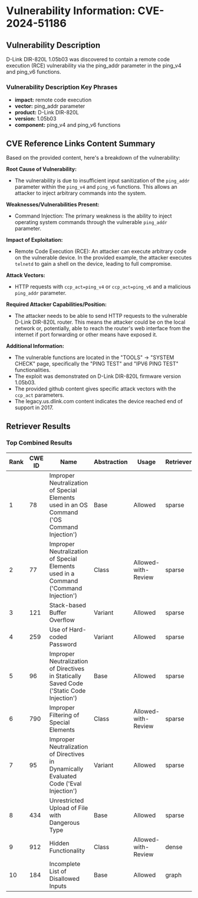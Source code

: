 # Vulnerability Information: CVE-2024-51186

## Vulnerability Description
D-Link DIR-820L 1.05b03 was discovered to contain a remote code execution (RCE) vulnerability via the ping_addr parameter in the ping_v4 and ping_v6 functions.

### Vulnerability Description Key Phrases
- **impact:** remote code execution
- **vector:** ping_addr parameter
- **product:** D-Link DIR-820L
- **version:** 1.05b03
- **component:** ping_v4 and ping_v6 functions

## CVE Reference Links Content Summary
Based on the provided content, here's a breakdown of the vulnerability:

**Root Cause of Vulnerability:**
- The vulnerability is due to insufficient input sanitization of the `ping_addr` parameter within the `ping_v4` and `ping_v6` functions. This allows an attacker to inject arbitrary commands into the system.

**Weaknesses/Vulnerabilities Present:**
- Command Injection: The primary weakness is the ability to inject operating system commands through the vulnerable `ping_addr` parameter.

**Impact of Exploitation:**
- Remote Code Execution (RCE): An attacker can execute arbitrary code on the vulnerable device. In the provided example, the attacker executes `telnetd` to gain a shell on the device, leading to full compromise.

**Attack Vectors:**
- HTTP requests with `ccp_act=ping_v4` or `ccp_act=ping_v6` and a malicious `ping_addr` parameter.

**Required Attacker Capabilities/Position:**
- The attacker needs to be able to send HTTP requests to the vulnerable D-Link DIR-820L router. This means the attacker could be on the local network or, potentially, able to reach the router's web interface from the internet if port forwarding or other means have exposed it.

**Additional Information:**
- The vulnerable functions are located in the "TOOLS" -> "SYSTEM CHECK" page, specifically the "PING TEST" and "IPV6 PING TEST" functionalities.
- The exploit was demonstrated on D-Link DIR-820L firmware version 1.05b03.
- The provided github content gives specific attack vectors with the `ccp_act` parameters.
- The legacy.us.dlink.com content indicates the device reached end of support in 2017.

## Retriever Results

### Top Combined Results

| Rank | CWE ID | Name | Abstraction | Usage  | Retrievers | Individual Scores |
|------|--------|------|-------------|-------|------------|-------------------|
| 1 | 78 | Improper Neutralization of Special Elements used in an OS Command ('OS Command Injection') | Base | Allowed | sparse | 0.056 |
| 2 | 77 | Improper Neutralization of Special Elements used in a Command ('Command Injection') | Class | Allowed-with-Review | sparse | 0.050 |
| 3 | 121 | Stack-based Buffer Overflow | Variant | Allowed | sparse | 0.049 |
| 4 | 259 | Use of Hard-coded Password | Variant | Allowed | sparse | 0.046 |
| 5 | 96 | Improper Neutralization of Directives in Statically Saved Code ('Static Code Injection') | Base | Allowed | sparse | 0.045 |
| 6 | 790 | Improper Filtering of Special Elements | Class | Allowed-with-Review | sparse | 0.044 |
| 7 | 95 | Improper Neutralization of Directives in Dynamically Evaluated Code ('Eval Injection') | Variant | Allowed | sparse | 0.043 |
| 8 | 434 | Unrestricted Upload of File with Dangerous Type | Base | Allowed | sparse | 0.040 |
| 9 | 912 | Hidden Functionality | Class | Allowed-with-Review | dense | 0.541 |
| 10 | 184 | Incomplete List of Disallowed Inputs | Base | Allowed | graph | 0.002 |

